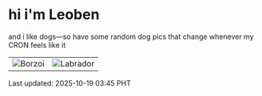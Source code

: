 # hi i'm Leoben

and i like dogs—so have some random dog pics that change whenever my CRON feels like it

|  |  |
|--------|----------|
| ![Borzoi](https://random-dog-vercel.vercel.app/api/random-borzoi?v=1760816705) | ![Labrador](https://random-dog-vercel.vercel.app/api/random-labrador?v=1760816705) |

Last updated: 2025-10-19 03:45 PHT
